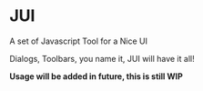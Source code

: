 JUI
===

A set of Javascript Tool for a Nice UI

Dialogs, Toolbars, you name it, JUI will have it all!

**Usage will be added in future, this is still WIP**
